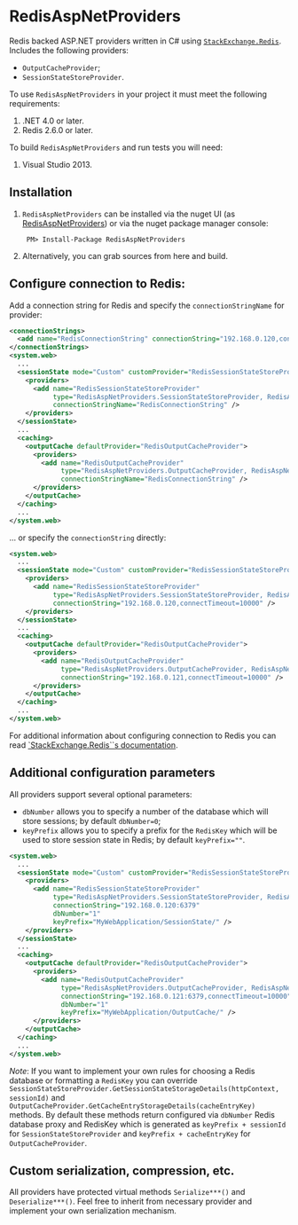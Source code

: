 RedisAspNetProviders
====================

Redis backed ASP.NET providers written in C# using [`StackExchange.Redis`](https://github.com/StackExchange/StackExchange.Redis). Includes the following providers:
* `OutputCacheProvider`;
* `SessionStateStoreProvider`.

To use `RedisAspNetProviders` in your project it must meet the following requirements:

1. .NET 4.0 or later.
2. Redis 2.6.0 or later.

To build `RedisAspNetProviders` and run tests you will need:
1. Visual Studio 2013.


Installation
--------------------
1. `RedisAspNetProviders` can be installed via the nuget UI (as [RedisAspNetProviders](https://www.nuget.org/packages/RedisAspNetProviders)) or via the nuget package manager console:

        PM> Install-Package RedisAspNetProviders
2. Alternatively, you can grab sources from here and build.

Configure connection to Redis:
--------------------
Add a connection string for Redis and specify the `connectionStringName` for provider:

```xml
<connectionStrings>
  <add name="RedisConnectionString" connectionString="192.168.0.120,connectTimeout=5000" />
</connectionStrings>
<system.web>
  ...
  <sessionState mode="Custom" customProvider="RedisSessionStateStoreProvider"> 
    <providers>
      <add name="RedisSessionStateStoreProvider"
           type="RedisAspNetProviders.SessionStateStoreProvider, RedisAspNetProviders"
           connectionStringName="RedisConnectionString" />
    </providers>
  </sessionState>
  ...
  <caching>
    <outputCache defaultProvider="RedisOutputCacheProvider">
      <providers>
        <add name="RedisOutputCacheProvider"
             type="RedisAspNetProviders.OutputCacheProvider, RedisAspNetProviders"
             connectionStringName="RedisConnectionString" />
      </providers>
    </outputCache>
  </caching>
  ...
</system.web>
```        

... or specify the `connectionString` directly:

```xml
<system.web>
  ...
  <sessionState mode="Custom" customProvider="RedisSessionStateStoreProvider"> 
    <providers>
      <add name="RedisSessionStateStoreProvider"
           type="RedisAspNetProviders.SessionStateStoreProvider, RedisAspNetProviders"
           connectionString="192.168.0.120,connectTimeout=10000" />
    </providers>
  </sessionState>
  ...
  <caching>
    <outputCache defaultProvider="RedisOutputCacheProvider">
      <providers>
        <add name="RedisOutputCacheProvider"
             type="RedisAspNetProviders.OutputCacheProvider, RedisAspNetProviders"
             connectionString="192.168.0.121,connectTimeout=10000" />
      </providers>
    </outputCache>
  </caching>
  ...
</system.web>
```

For additional information about configuring connection to Redis you can read [`StackExchange.Redis``s documentation](https://github.com/StackExchange/StackExchange.Redis/blob/master/Docs/Configuration.md).

Additional configuration parameters
--------------------
All providers support several optional parameters:
* `dbNumber` allows you to specify a number of the database which will store sessions; by default `dbNumber=0`;
* `keyPrefix` allows you to specify a prefix for the `RedisKey` which will be used to store session state in Redis; by default `keyPrefix=""`.

```xml
<system.web>
  ...
  <sessionState mode="Custom" customProvider="RedisSessionStateStoreProvider"> 
    <providers>
      <add name="RedisSessionStateStoreProvider"
           type="RedisAspNetProviders.SessionStateStoreProvider, RedisAspNetProviders"
           connectionString="192.168.0.120:6379"
           dbNumber="1"
           keyPrefix="MyWebApplication/SessionState/" />
    </providers>
  </sessionState>
  ...
  <caching>
    <outputCache defaultProvider="RedisOutputCacheProvider">
      <providers>
        <add name="RedisOutputCacheProvider"
             type="RedisAspNetProviders.OutputCacheProvider, RedisAspNetProviders"
             connectionString="192.168.0.121:6379,connectTimeout=10000"
             dbNumber="1"
             keyPrefix="MyWebApplication/OutputCache/" />
      </providers>
    </outputCache>
  </caching>
  ...
</system.web>
```

*Note*:
If you want to implement your own rules for choosing a Redis database or formatting a `RedisKey` you can override `SessionStateStoreProvider.GetSessionStateStorageDetails(httpContext, sessionId)` and `OutputCacheProvider.GetCacheEntryStorageDetails(cacheEntryKey)` methods. By default these methods return configured via `dbNumber` Redis database proxy and RedisKey which is generated as `keyPrefix + sessionId` for `SessionStateStoreProvider` and `keyPrefix + cacheEntryKey` for `OutputCacheProvider`.


Custom serialization, compression, etc.
--------------------
All providers have protected virtual methods `Serialize***()` and `Deserialize***()`. Feel free to inherit from necessary provider and implement your own serialization mechanism.
